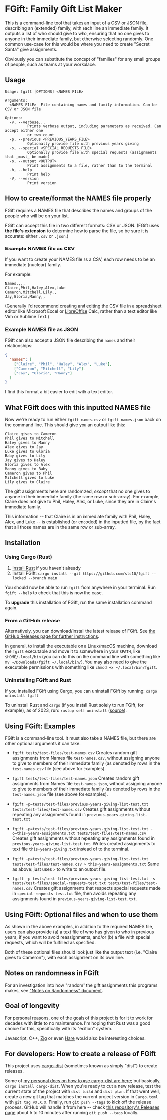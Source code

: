 # FGift: Family Gift List Maker

This is a command-line tool that takes an input of a CSV or JSON file, describing an (extended) family, with each line an immediate family. It outputs a list of who should give to who, ensuring that no one gives to anyone in their immediate family, but otherwise selecting randomly. One common use-case for this would be where you need to create "Secret Santa" give assignments.

Obviously you can substitute the concept of "families" for any small groups of people, such as teams at your workplace.

## Usage

```text
Usage: fgift [OPTIONS] <NAMES FILE>

Arguments:
  <NAMES FILE>  File containing names and family information. Can be CSV or JSON file

Options:
  -v, --verbose...
          Prints verbose output, including parameters as received. Can accept either one 
          or two count
  -p, --previous <PREVIOUS_YEARS_FILE>
          Optionally provide file with previous years giving
  -s, --special <SPECIAL_REQUESTS_FILE>
          Optionally provide file with special requests (assignments that _must_ be made)
  -o, --output <OUTPUT>
          Print assignments to a file, rather than to the terminal
  -h, --help
          Print help
  -V, --version
          Print version
```

## How to create/format the NAMES file properly

FGift requires a NAMES file that describes the names and groups of the people who will be on your list.

FGift can accept this file in two different formats: CSV or JSON. (FGift uses **the file's extension** to determine how to parse the file, so be sure it is accurate: either `.csv` or `.json`.)

### Example NAMES file as CSV
If you want to create your NAMES file as a CSV, each row needs to be an immediate (nuclear) family.

For example:

```csv
Names,,,,
Claire,Phil,Haley,Alex,Luke
Cameron,Mitchell,Lily,,
Jay,Gloria,Manny,,
```

(Generally I'd recommend creating and editing the CSV file in a spreadsheet editor like Microsoft Excel or [LibreOffice](https://www.libreoffice.org/) Calc, rather than a text editor like Vim or Sublime Text.)

### Example NAMES file as JSON
FGift can also accept a JSON file describing the `names` and their relationships:

```json
{
  "names": [
    ["Claire", "Phil", "Haley", "Alex", "Luke"],
    ["Cameron", "Mitchell", "Lily"],
    ["Jay", "Gloria", "Manny"]
  ]
}
```

I find this format a bit easier to edit with a text editor.

## What FGift does with this inputted NAMES file
Now we're ready to run either `fgift names.csv` or `fgift names.json` back on the command line. This should give you an output like this:

```
Claire gives to Cameron
Phil gives to Mitchell
Haley gives to Manny
Alex gives to Jay
Luke gives to Gloria
Baby gives to Lily
Jay gives to Haley
Gloria gives to Alex
Manny gives to Baby
Cameron gives to Phil
Mitchell gives to Luke
Lily gives to Claire
```

The gift assignments here are randomized, _except_ that no one gives to anyone in their immediate family (the same row or sub-array). For example, Claire does not give to Phil, Haley, Alex, or Luke, since they are in Claire's immediate family. 

This information -- that Claire is in an immediate family with Phil, Haley, Alex, and Luke -- is established (or encoded) in the inputted file, by the fact that all those names are in the same row or sub-array. 

## Installation 

### Using Cargo (Rust)
1. [Install Rust](https://www.rust-lang.org/tools/install) if you haven't already
2. Install FGift: `cargo install --git https://github.com/sts10/fgift --locked --branch main`

You should now be able to run `fgift` from anywhere in your terminal. Run `fgift --help` to check that this is now the case.

To **upgrade** this installation of FGift, run the same installation command again.

### From a GitHub release
Alternatively, you can download/install the latest release of FGift. See [the GitHub Releases page for further instructions](https://github.com/sts10/fgift/releases).

In general, to install the executable on a Linux/macOS machine, download the `fgift` executable and move it to somewhere in your `$PATH`, like `$HOME/.local/bin` (you can do this on the command line with something like `mv ~/Downloads/fgift ~/.local/bin/`). You may also need to give the executable permissions with something like `chmod +x ~/.local/bin/fgift`.

### Uninstalling FGift and Rust

If you installed FGift using Cargo, you can uninstall FGift by running: `cargo uninstall fgift`

To uninstall Rust and `cargo` (if you install Rust solely to run FGift, for example), as of 2023, run: `rustup self uninstall` ([source](https://www.rust-lang.org/tools/install)).

## Using FGift: Examples

FGift is a command-line tool. It must also take a NAMES file, but there are other optional arguments it can take.

- `fgift tests/test-files/test-names.csv` Creates random gift assignments from Names file `test-names.csv`, without assigning anyone to give to members of their immediate family (as denoted by rows in the `test-names.csv` file (see above for examples).

- `fgift tests/test-files/test-names.json` Creates random gift assignments from Names file `test-names.json`, without assigning anyone to give to members of their immediate family (as denoted by rows in the `test-names.json` file (see above for examples).

- `fgift -p=tests/test-files/previous-years-giving-list-test.txt tests/test-files/test-names.csv` Creates gift assignments without repeating any assignments found in `previous-years-giving-list-test.txt`

- `fgift -p=tests/test-files/previous-years-giving-list-test.txt -o=this-years-assignments.txt tests/test-files/test-names.csv` Creates gift assignments without repeating any assignments found in `previous-years-giving-list-test.txt`. Writes created assignments to text file `this-years-giving.txt` instead of to the terminal.

- `fgift -p=tests/test-files/previous-years-giving-list-test.txt tests/test-files/test-names.csv > this-years-assignments.txt` Same as above; just uses `>` to write to an output file.

- `fgift -p tests/test-files/previous-years-giving-list-test.txt -s tests/test-files/special-requests-test.txt tests/test-files/test-names.csv` Creates gift assignments that respects special requests made in `special-requests-test.txt` file, then avoids repeating any assignments found in `previous-years-giving-list-test.txt`.

## Using FGift: Optional files and when to use them
As shown in the above examples, in addition to the required NAMES file, users can also provide (a) a text file of who has given to who in previous years, if you want to avoid reassignments, and/or (b) a file with special requests, which will be fulfilled as specified. 

Both of these optional files should look just like the output text (i.e. "Claire gives to Cameron"), with each assignment on its own line.

## Notes on randomness in FGift
For an investigation into how "random" the gift assignments this programs makes, see ["Notes on Randomness" document](./notes-on-randomness.markdown).

## Goal of longevity
For personal reasons, one of the goals of this project is for it to work for decades with little to no maintenance. I'm hoping that Rust was a good choice for this, specifically with its "edition" system.

Javascript, C++, [Zig](https://ziglang.org/) or even [Hare](https://harelang.org/) would also be interesting choices.

## For developers: How to create a release of FGift
This project uses [cargo-dist](https://opensource.axo.dev/cargo-dist/) (sometimes known as simply "dist") to create releases. 

Some of [my personal docs on how to use cargo-dist are here](https://sts10.github.io/docs/cargo-dist-tips.html); but basically, `cargo install cargo-dist`. When you're ready to cut a new release, test the current state of the project with `dist build` and `dist plan`. If that went well, create a new git tag that matches the current project version in `Cargo.toml` with `git tag vX.X.X`. Finally, run `git push --tags` to kick off the release process. GitHub will handle it from here -- check [this repository's Releases page](https://github.com/sts10/fgift/releases) about 5 to 10 minutes after running `git push --tags` locally.
